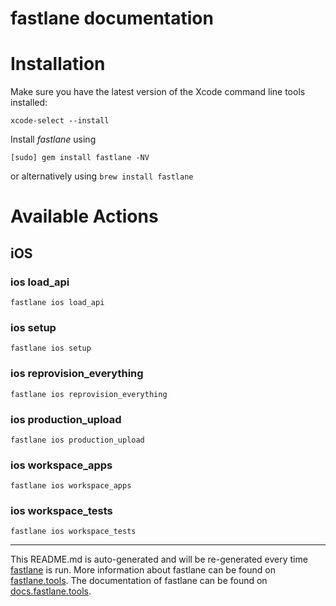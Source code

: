 fastlane documentation
================
# Installation

Make sure you have the latest version of the Xcode command line tools installed:

```
xcode-select --install
```

Install _fastlane_ using
```
[sudo] gem install fastlane -NV
```
or alternatively using `brew install fastlane`

# Available Actions
## iOS
### ios load_api
```
fastlane ios load_api
```

### ios setup
```
fastlane ios setup
```

### ios reprovision_everything
```
fastlane ios reprovision_everything
```

### ios production_upload
```
fastlane ios production_upload
```

### ios workspace_apps
```
fastlane ios workspace_apps
```

### ios workspace_tests
```
fastlane ios workspace_tests
```


----

This README.md is auto-generated and will be re-generated every time [fastlane](https://fastlane.tools) is run.
More information about fastlane can be found on [fastlane.tools](https://fastlane.tools).
The documentation of fastlane can be found on [docs.fastlane.tools](https://docs.fastlane.tools).
